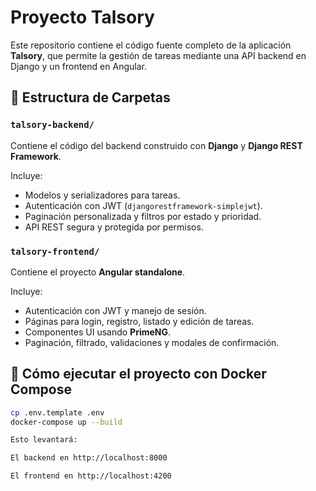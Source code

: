 # Proyecto Talsory

Este repositorio contiene el código fuente completo de la aplicación **Talsory**, que permite la gestión de tareas mediante una API backend en Django y un frontend en Angular.

## 📁 Estructura de Carpetas

### `talsory-backend/`
Contiene el código del backend construido con **Django** y **Django REST Framework**.

Incluye:
- Modelos y serializadores para tareas.
- Autenticación con JWT (`djangorestframework-simplejwt`).
- Paginación personalizada y filtros por estado y prioridad.
- API REST segura y protegida por permisos.

### `talsory-frontend/`
Contiene el proyecto **Angular standalone**.

Incluye:
- Autenticación con JWT y manejo de sesión.
- Páginas para login, registro, listado y edición de tareas.
- Componentes UI usando **PrimeNG**.
- Paginación, filtrado, validaciones y modales de confirmación.


## 🚀 Cómo ejecutar el proyecto con Docker Compose


```bash
cp .env.template .env
docker-compose up --build

Esto levantará:

El backend en http://localhost:8000

El frontend en http://localhost:4200

